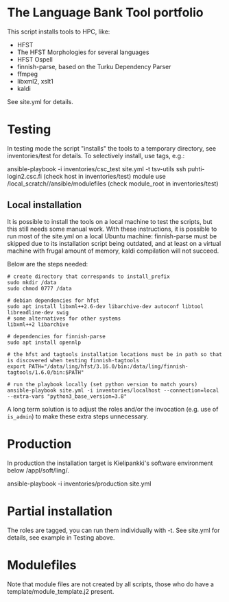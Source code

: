 # The Language Bank Tool portfolio

This script installs tools to HPC, like:

 * HFST
 * The HFST Morphologies for several languages
 * HFST Ospell
 * finnish-parse, based on the Turku Dependency Parser
 * ffmpeg
 * libxml2, xslt1
 * kaldi

See site.yml for details.

# Testing

In testing mode the script "installs" the tools to a temporary directory, see inventories/test for details. To selectively install, use tags, e.g.:

ansible-playbook -i inventories/csc_test site.yml -t tsv-utils
ssh puhti-login2.csc.fi (check host in inventories/test)
module use /local_scratch/<uid>/ansible/modulefiles  (check module_root in inventories/test)

## Local installation

It is possible to install the tools on a local machine to test the scripts, but this still needs some manual work. With these instructions, it is possible to run most of the site.yml on a local Ubuntu machine: finnish-parse must be skipped due to its installation script being outdated, and at least on a virtual machine with frugal amount of memory, kaldi compilation will not succeed.

Below are the steps needed:

```
# create directory that corresponds to install_prefix
sudo mkdir /data
sudo chmod 0777 /data

# debian dependencies for hfst
sudo apt install libxml++2.6-dev libarchive-dev autoconf libtool libreadline-dev swig
# some alternatives for other systems
libxml++2 libarchive

# dependencies for finnish-parse
sudo apt install opennlp

# the hfst and tagtools installation locations must be in path so that is discovered when testing finnish-tagtools
export PATH="/data/ling/hfst/3.16.0/bin:/data/ling/finnish-tagtools/1.6.0/bin:$PATH"

# run the playbook locally (set python version to match yours)
ansible-playbook site.yml -i inventories/localhost --connection=local --extra-vars "python3_base_version=3.8"
```

A long term solution is to adjust the roles and/or the invocation (e.g. use of `is_admin`) to make these extra steps unnecessary.

# Production

In production the installation target is Kielipankki's software
environment below /appl/soft/ling/.

ansible-playbook -i inventories/production site.yml

# Partial installation

The roles are tagged, you can run them individually with -t. See
site.yml for details, see example in Testing above.

# Modulefiles
Note that module files are not created by all scripts, those who do have a template/module_template.j2 present.
